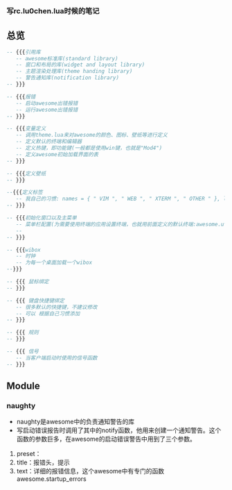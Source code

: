 ### 写rc.lu0chen.lua时候的笔记

## 总览
 ```lua
 -- {{{引用库
    -- awesome标准库(standard library)
    -- 窗口和布局的库(widget and layout library)
    -- 主题渲染处理库(theme handing library)
    -- 警告通知库(notification library)
 -- }}}

 -- {{{报错
    -- 启动awesome出错报错
    -- 运行awesome出错报错
 -- }}}

 -- {{{变量定义
    -- 调用theme.lua来对awesome的颜色、图标、壁纸等进行定义
    -- 定义默认的终端和编辑器
    -- 定义热键，即功能键(一般都是使用win键，也就是"Mod4")
    -- 定义awesome初始加载界面的表
 -- }}}

 -- {{{定义壁纸
 -- }}}

 --{{{定义标签
    -- 我自己的习惯: names = { " VIM ", " WEB ", " XTERM ", " OTHER " }, layout = {layout[2]...}
 -- }}}

 -- {{{初始化窗口以及主菜单
    -- 菜单栏配置(为需要使用终端的应用设置终端，也就用前面定义的默认终端:awesome.utils.terminal = terminal)
    -- 
 -- }}}

 -- {{{wibox
    -- 时钟
    -- 为每一个桌面加载一个wibox
 --}}}

 -- {{{ 鼠标绑定
 -- }}}

 -- {{{ 键盘快捷键绑定
    -- 很多默认的快捷键，不建议修改
    -- 可以 根据自己习惯添加
 -- }}}

 -- {{{ 规则
 -- }}}

 -- {{{ 信号
    -- 当客户端启动时使用的信号函数 
 -- }}}
 ```


## Module 
### naughty
 - naughty是awesome中的负责通知警告的库
 - 写启动错误报告时调用了其中的notify函数，他用来创建一个通知警告。这个函数的参数巨多，在awesome的启动错误警告中用到了三个参数。
  1. preset：
  2. title：报错头，提示
  3. text：详细的报错信息，这个awesome中有专门的函数 awesome.startup_errors
